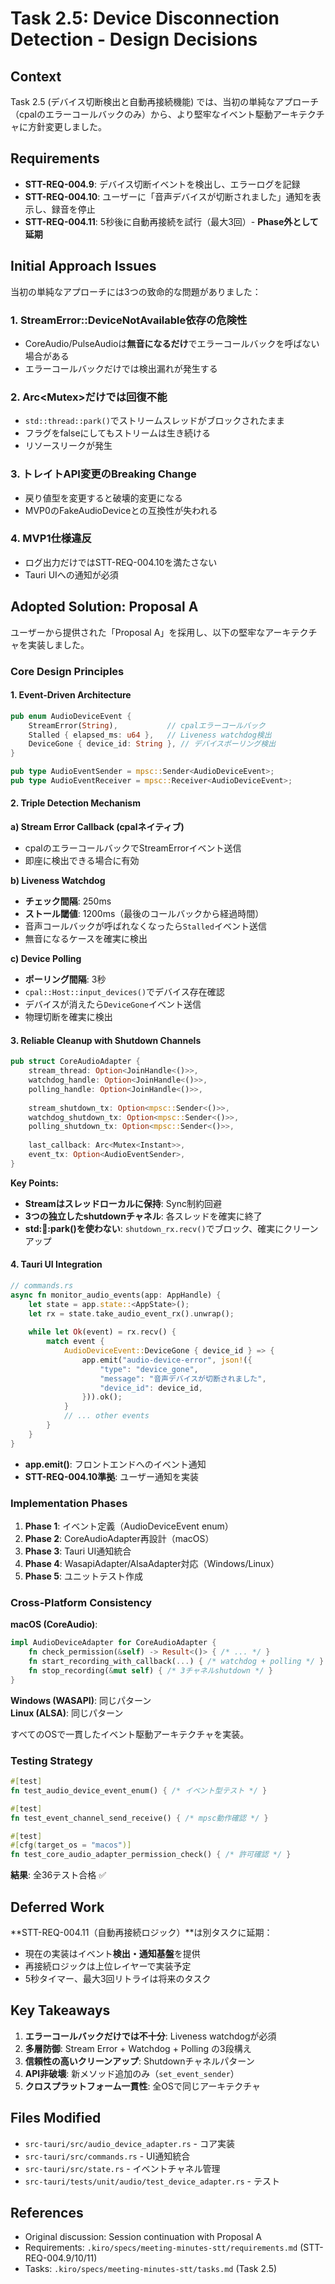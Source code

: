 # Task 2.5: Device Disconnection Detection - Design Decisions

## Context

Task 2.5 (デバイス切断検出と自動再接続機能) では、当初の単純なアプローチ（cpalのエラーコールバックのみ）から、より堅牢なイベント駆動アーキテクチャに方針変更しました。

## Requirements

- **STT-REQ-004.9**: デバイス切断イベントを検出し、エラーログを記録
- **STT-REQ-004.10**: ユーザーに「音声デバイスが切断されました」通知を表示し、録音を停止
- **STT-REQ-004.11**: 5秒後に自動再接続を試行（最大3回）- **Phase外として延期**

## Initial Approach Issues

当初の単純なアプローチには3つの致命的な問題がありました：

### 1. StreamError::DeviceNotAvailable依存の危険性
- CoreAudio/PulseAudioは**無音になるだけ**でエラーコールバックを呼ばない場合がある
- エラーコールバックだけでは検出漏れが発生する

### 2. Arc<Mutex<bool>>だけでは回復不能
- `std::thread::park()`でストリームスレッドがブロックされたまま
- フラグをfalseにしてもストリームは生き続ける
- リソースリークが発生

### 3. トレイトAPI変更のBreaking Change
- 戻り値型を変更すると破壊的変更になる
- MVP0のFakeAudioDeviceとの互換性が失われる

### 4. MVP1仕様違反
- ログ出力だけではSTT-REQ-004.10を満たさない
- Tauri UIへの通知が必須

## Adopted Solution: Proposal A

ユーザーから提供された「Proposal A」を採用し、以下の堅牢なアーキテクチャを実装しました。

### Core Design Principles

#### 1. Event-Driven Architecture
```rust
pub enum AudioDeviceEvent {
    StreamError(String),           // cpalエラーコールバック
    Stalled { elapsed_ms: u64 },   // Liveness watchdog検出
    DeviceGone { device_id: String }, // デバイスポーリング検出
}

pub type AudioEventSender = mpsc::Sender<AudioDeviceEvent>;
pub type AudioEventReceiver = mpsc::Receiver<AudioDeviceEvent>;
```

#### 2. Triple Detection Mechanism

**a) Stream Error Callback (cpalネイティブ)**
- cpalのエラーコールバックでStreamErrorイベント送信
- 即座に検出できる場合に有効

**b) Liveness Watchdog**
- **チェック間隔**: 250ms
- **ストール閾値**: 1200ms（最後のコールバックから経過時間）
- 音声コールバックが呼ばれなくなったら`Stalled`イベント送信
- 無音になるケースを確実に検出

**c) Device Polling**
- **ポーリング間隔**: 3秒
- `cpal::Host::input_devices()`でデバイス存在確認
- デバイスが消えたら`DeviceGone`イベント送信
- 物理切断を確実に検出

#### 3. Reliable Cleanup with Shutdown Channels

```rust
pub struct CoreAudioAdapter {
    stream_thread: Option<JoinHandle<()>>,
    watchdog_handle: Option<JoinHandle<()>>,
    polling_handle: Option<JoinHandle<()>>,
    
    stream_shutdown_tx: Option<mpsc::Sender<()>>,
    watchdog_shutdown_tx: Option<mpsc::Sender<()>>,
    polling_shutdown_tx: Option<mpsc::Sender<()>>,
    
    last_callback: Arc<Mutex<Instant>>,
    event_tx: Option<AudioEventSender>,
}
```

**Key Points:**
- **Streamはスレッドローカルに保持**: Sync制約回避
- **3つの独立したshutdownチャネル**: 各スレッドを確実に終了
- **std::thread::park()を使わない**: `shutdown_rx.recv()`でブロック、確実にクリーンアップ

#### 4. Tauri UI Integration

```rust
// commands.rs
async fn monitor_audio_events(app: AppHandle) {
    let state = app.state::<AppState>();
    let rx = state.take_audio_event_rx().unwrap();
    
    while let Ok(event) = rx.recv() {
        match event {
            AudioDeviceEvent::DeviceGone { device_id } => {
                app.emit("audio-device-error", json!({
                    "type": "device_gone",
                    "message": "音声デバイスが切断されました",
                    "device_id": device_id,
                })).ok();
            }
            // ... other events
        }
    }
}
```

- **app.emit()**: フロントエンドへのイベント通知
- **STT-REQ-004.10準拠**: ユーザー通知を実装

### Implementation Phases

1. **Phase 1**: イベント定義（AudioDeviceEvent enum）
2. **Phase 2**: CoreAudioAdapter再設計（macOS）
3. **Phase 3**: Tauri UI通知統合
4. **Phase 4**: WasapiAdapter/AlsaAdapter対応（Windows/Linux）
5. **Phase 5**: ユニットテスト作成

### Cross-Platform Consistency

**macOS (CoreAudio)**:
```rust
impl AudioDeviceAdapter for CoreAudioAdapter {
    fn check_permission(&self) -> Result<()> { /* ... */ }
    fn start_recording_with_callback(...) { /* watchdog + polling */ }
    fn stop_recording(&mut self) { /* 3チャネルshutdown */ }
}
```

**Windows (WASAPI)**: 同じパターン  
**Linux (ALSA)**: 同じパターン

すべてのOSで一貫したイベント駆動アーキテクチャを実装。

### Testing Strategy

```rust
#[test]
fn test_audio_device_event_enum() { /* イベント型テスト */ }

#[test]
fn test_event_channel_send_receive() { /* mpsc動作確認 */ }

#[test]
#[cfg(target_os = "macos")]
fn test_core_audio_adapter_permission_check() { /* 許可確認 */ }
```

**結果**: 全36テスト合格 ✅

## Deferred Work

**STT-REQ-004.11（自動再接続ロジック）**は別タスクに延期：
- 現在の実装はイベント**検出・通知基盤**を提供
- 再接続ロジックは上位レイヤーで実装予定
- 5秒タイマー、最大3回リトライは将来のタスク

## Key Takeaways

1. **エラーコールバックだけでは不十分**: Liveness watchdogが必須
2. **多層防御**: Stream Error + Watchdog + Polling の3段構え
3. **信頼性の高いクリーンアップ**: Shutdownチャネルパターン
4. **API非破壊**: 新メソッド追加のみ（`set_event_sender`）
5. **クロスプラットフォーム一貫性**: 全OSで同じアーキテクチャ

## Files Modified

- `src-tauri/src/audio_device_adapter.rs` - コア実装
- `src-tauri/src/commands.rs` - UI通知統合
- `src-tauri/src/state.rs` - イベントチャネル管理
- `src-tauri/tests/unit/audio/test_device_adapter.rs` - テスト

## References

- Original discussion: Session continuation with Proposal A
- Requirements: `.kiro/specs/meeting-minutes-stt/requirements.md` (STT-REQ-004.9/10/11)
- Tasks: `.kiro/specs/meeting-minutes-stt/tasks.md` (Task 2.5)
